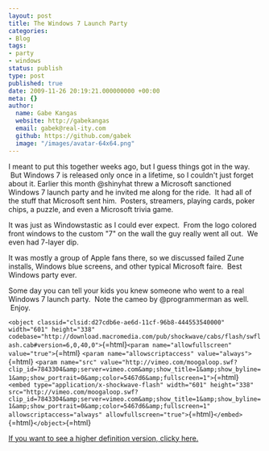 ```yaml
---
layout: post
title: The Windows 7 Launch Party
categories:
- Blog
tags:
- party
- windows
status: publish
type: post
published: true
date: 2009-11-26 20:19:21.000000000 +00:00
meta: {}
author:
  name: Gabe Kangas
  website: http://gabekangas
  email: gabek@real-ity.com
  github: https://github.com/gabek
  image: "/images/avatar-64x64.png"
---
```

I meant to put this together weeks ago, but I guess things got in the way.  But Windows 7 is released only once in a lifetime, so I couldn\'t just forget about it. Earlier this month \@shinyhat threw a Microsoft sanctioned Windows 7 launch party and he invited me along for the ride.   It had all of the stuff that Microsoft sent him.  Posters, streamers, playing cards, poker chips, a puzzle, and even a Microsoft trivia game.

It was just as Windowstastic as I could ever expect.  From the logo colored front windows to the custom \"7\" on the wall the guy really went all out.  We even had 7-layer dip.

It was mostly a group of Apple fans there, so we discussed failed Zune installs, Windows blue screens, and other typical Microsoft faire.  Best Windows party ever.

Some day you can tell your kids you knew someone who went to a real Windows 7 launch party.  Note the cameo by \@programmerman as well.   Enjoy.

`<object classid="clsid:d27cdb6e-ae6d-11cf-96b8-444553540000" width="601" height="338" codebase="http://download.macromedia.com/pub/shockwave/cabs/flash/swflash.cab#version=6,0,40,0">`{=html}`<param name="allowfullscreen" value="true">`{=html} `<param name="allowscriptaccess" value="always">`{=html} `<param name="src" value="http://vimeo.com/moogaloop.swf?clip_id=7843304&amp;server=vimeo.com&amp;show_title=1&amp;show_byline=1&amp;show_portrait=0&amp;color=5467d6&amp;fullscreen=1">`{=html} `<embed type="application/x-shockwave-flash" width="601" height="338" src="http://vimeo.com/moogaloop.swf?clip_id=7843304&amp;server=vimeo.com&amp;show_title=1&amp;show_byline=1&amp;show_portrait=0&amp;color=5467d6&amp;fullscreen=1" allowscriptaccess="always"
allowfullscreen="true">`{=html}`</embed>`{=html}`</object>`{=html}

[If you want to see a higher definition version, clicky here.](http://www.vimeo.com/7843304)
